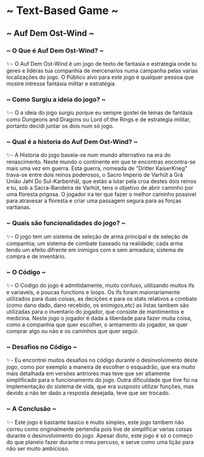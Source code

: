 <h1> ~ Text-Based Game ~ </h2>
<h2> ~ Auf Dem Ost-Wind ~ </h2>

<h3> ~ O Que é Auf Dem Ost-Wind? ~ </h3>
✨- O Auf Dem Ost-Wind é um jogo de texto de fantasía e estrategia onde tu geres e lidéras tua companhia de mercenarios numa campanha pelas varias localizações do jogo. O Público alvo para este jogo é qualquer pessoa que mostre intresse fantásia militar e estratégia.

<h3> ~ Como Surgiu a ideia do jogo? ~ </h3>
✨- O a ideia do jogo surgiu porque eu sempre gostei de temas de fantásia como Dungeons and Dragons ou Lord of the Rings e de estratégia militar, portanto decidi juntar os dois num só jogo.

<h3> ~ Qual é a historia do Auf Dem Ost-Wind? ~ </h3>
✨- A Historia do jogo baseia-se num mundo alternativo na era do renascimento. Neste mundo o continente em que te encontras encontra-se mais uma vez em guerra. Esta guerra, nomeada de "Dritter KaiserKrieg" trava-se entre dois reinos poderosos, o Sacro Imperio de Varhüt a Grã União Jøhl Do Sul-Karbenhäl, que estão a lutar pela croa destes dois reinos e tu, sob a Sacra-Bandeira de Varhüt, tens o objetivo de abrir caminho por uma floresta prigosa. O jogador ira ter que fazer o melhor caminho possivel para atravesar a floresta e criar uma passagem segura para as forças vartianas.

<h3> ~ Quais são funcionalidades do jogo? ~ </h3>
✨- O jogo tem um sistema de seleção de arma principal e de seleção de companhia; um sistema de combate baseado na realidade; cada arma tendo um efeito difrente em inimigos com e sem armadura; sistema de compra e de inventário.

<h3> ~ O Código ~ </h3>
✨- O Codigo do jogo é admitidamente, muito confuso, utilizando muitos ifs e variaveis, e poucas functions e loops. Os ifs foram maioriariamente utilizados para duas coisas, as decições e para os stats relativos a combate (como dano dado, dano recebido, os enimigos,etc) as listas tambem são utilizadas para o inventario do jogador, que consiste de mantimentos e medicina. Neste jogo o jogador é dada a liberdade para fazer muita coisa, como a companhia que quer escolher, o armamento do jogador, se quer comprar algo ou não e os caminhos que quer seguir.

<h3> ~ Desafios no Código ~ </h3>
✨- Eu encontrei muitos desafios no código durante o desinvolvimento deste jogo, como por exemplo a maneira de escolher o esquadrão, que era muito mais detalhada em versões antriores mas teve que ser altamente simplificado para o funcionamento do jogo. Outra dificuldade que tive foi na implementação do sistema de vida, que era susposto utilizar funções, mas devido a não ter dado a resposta desejada, teve que ser trocado.


<h3> ~ A Conclusão ~ </h3>
✨- Este jogo é bastante basico e muito simples, este jogo tambem não correu como originalmente pertendia pois tive de simplificar varias coisas durante o desinvolvimento do jogo.
Apesar disto, este jogo é só o começo do que planeio fazer durante o meu percuso, e serve como uma lição para não ser muito ambicioso.


